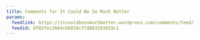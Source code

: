 ```yaml
---
title: Comments for It Could Be So Much Better
params:
  feedlink: https://itcouldbesomuchbetter.wordpress.com/comments/feed/
  feedid: 8f02fec2684cb6010cf7d883293019c1
---
```

